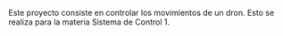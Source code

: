 Este proyecto consiste en controlar los movimientos de un dron.
Esto se realiza para la materia Sistema de Control 1.


